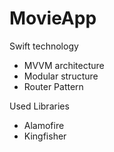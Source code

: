 # MovieApp

Swift technology
- MVVM architecture
- Modular structure
- Router Pattern

Used Libraries
- Alamofire
- Kingfisher
